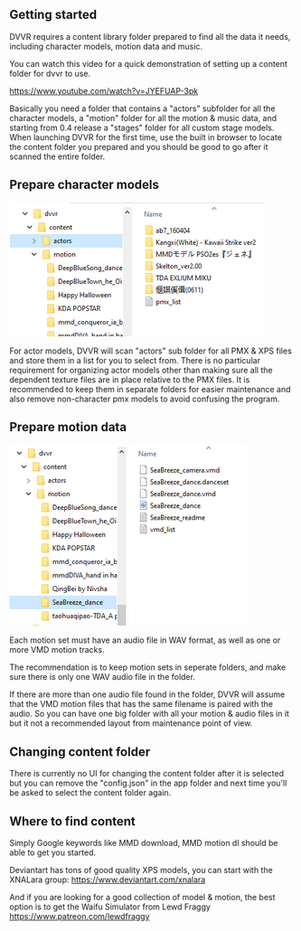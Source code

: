 ## Getting started

DVVR requires a content library folder prepared to find all the data it needs, including character models, motion data and music. 

You can watch this video for a quick demonstration of setting up a content folder for dvvr to use. 

https://www.youtube.com/watch?v=JYEFUAP-3pk

Basically you need a folder that contains a "actors" subfolder for all the character models, a "motion" folder for all the motion & music data, and starting from 0.4 release a "stages" folder for all custom stage models. When launching DVVR for the first time, use the built in browser to locate the content folder you prepared and you should be good to go after it scanned the entire folder. 


## Prepare character models

![Example of actors folder](/pages/content_actors.PNG)

For actor models, DVVR will scan "actors" sub folder for all PMX & XPS files and store them in a list for you to select from. There is no particular requirement for organizing actor models other than making sure all the dependent texture files are in place relative to the PMX files. It is recommended to keep them in separate folders for easier maintenance and also remove non-character pmx models to avoid confusing the program. 

## Prepare motion data

![Example of motion folder](/pages/content_motion.PNG)

Each motion set must have an audio file in WAV format, as well as one or more VMD motion tracks. 

The recommendation is to keep motion sets in seperate folders, and make sure there is only one WAV audio file in the folder. 

If there are more than one audio file found in the folder, DVVR will assume that the VMD motion files that has the same filename is paired with the audio. So you can have one big folder with all your motion & audio files in it but it not a recommended layout from maintenance point of view.

## Changing content folder

There is currently no UI for changing the content folder after it is selected but you can remove the "config.json" in the app folder and next time you'll be asked to select the content folder again.

## Where to find content

Simply Google keywords like MMD download, MMD motion dl should be able to get you started. 

Deviantart has tons of good quality XPS models, you can start with the XNALara group: https://www.deviantart.com/xnalara  

And if you are looking for a good collection of model & motion, the best option is to get the Waifu Simulator from Lewd Fraggy
https://www.patreon.com/lewdfraggy

